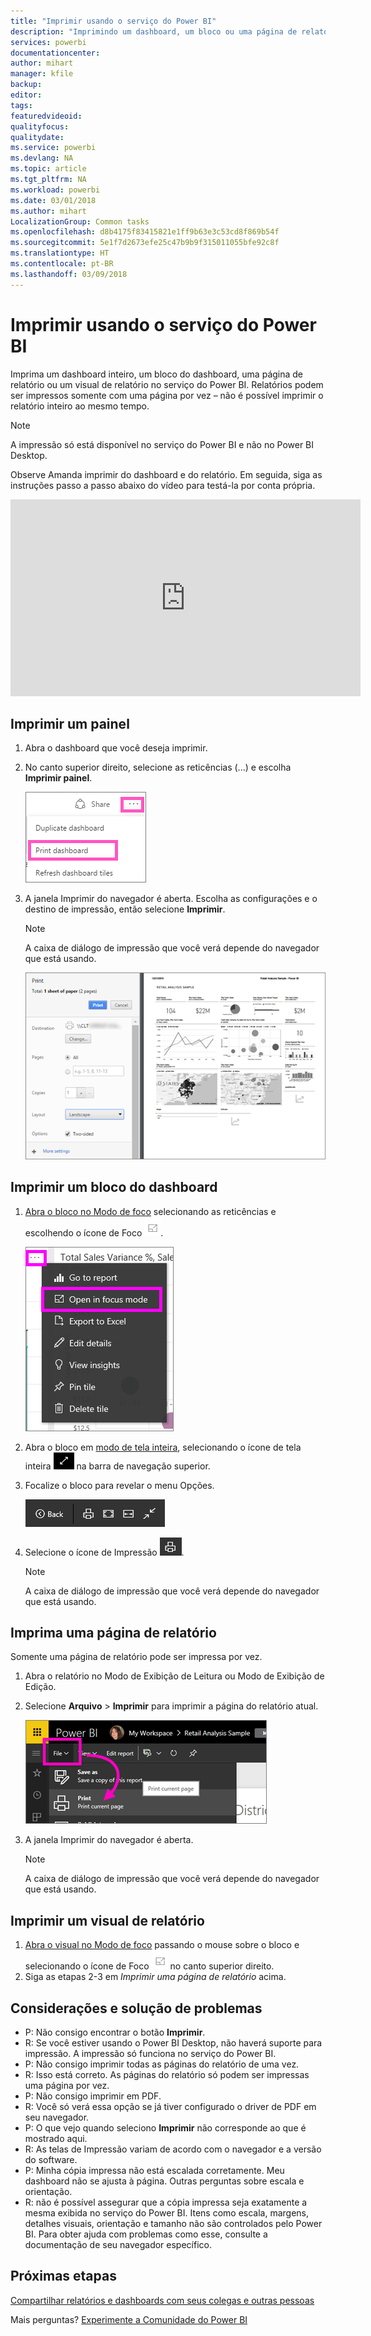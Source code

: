 ```yaml
---
title: "Imprimir usando o serviço do Power BI"
description: "Imprimindo um dashboard, um bloco ou uma página de relatório no Power BI."
services: powerbi
documentationcenter: 
author: mihart
manager: kfile
backup: 
editor: 
tags: 
featuredvideoid: 
qualityfocus: 
qualitydate: 
ms.service: powerbi
ms.devlang: NA
ms.topic: article
ms.tgt_pltfrm: NA
ms.workload: powerbi
ms.date: 03/01/2018
ms.author: mihart
LocalizationGroup: Common tasks
ms.openlocfilehash: d8b4175f83415821e1ff9b63e3c53cd8f869b54f
ms.sourcegitcommit: 5e1f7d2673efe25c47b9b9f315011055bfe92c8f
ms.translationtype: HT
ms.contentlocale: pt-BR
ms.lasthandoff: 03/09/2018
---
```

# <a name="printing-from-power-bi-service"></a>Imprimir usando o serviço do Power BI
Imprima um dashboard inteiro, um bloco do dashboard, uma página de relatório ou um visual de relatório no serviço do Power BI. Relatórios podem ser impressos somente com uma página por vez – não é possível imprimir o relatório inteiro ao mesmo tempo.

> [!NOTE]
> A impressão só está disponível no serviço do Power BI e não no Power BI Desktop.
> 
> 

Observe Amanda imprimir do dashboard e do relatório. Em seguida, siga as instruções passo a passo abaixo do vídeo para testá-la por conta própria.

<iframe width="560" height="315" src="https://www.youtube.com/embed/jtlLGRKBvXY" frameborder="0" allowfullscreen></iframe>

## <a name="print-a-dashboard"></a>Imprimir um painel
1. Abra o dashboard que você deseja imprimir.
2. No canto superior direito, selecione as reticências (...) e escolha **Imprimir painel**.
   
    ![Opção de impressão do dashboard](media/service-print/pbi_print_dash_ellipses.png)
3. A janela Imprimir do navegador é aberta. Escolha as configurações e o destino de impressão, então selecione **Imprimir**.
   
   > [!NOTE]
   > A caixa de diálogo de impressão que você verá depende do navegador que está usando.
   > 
   
    ![caixa de diálogo imprimir](media/service-print/pbi_print_dash_new2.png)

## <a name="print-a-dashboard-tile"></a>Imprimir um bloco do dashboard
1. [Abra o bloco no Modo de foco](service-focus-mode.md) selecionando as reticências e escolhendo o ícone de Foco ![ícone de Foco](media/service-print/power-bi-focus-icon.png).
   
    ![menu de reticências](media/service-print/menu-options.png)
2. Abra o bloco em [modo de tela inteira](service-fullscreen-mode.md), selecionando o ícone de tela inteira ![ícone de tela inteira](media/service-print/power-bi-full-screen-icon.png) na barra de navegação superior.
3. Focalize o bloco para revelar o menu Opções.
   
    ![menu de opções de tela inteira](media/service-print/menu-options-new.png)
4. Selecione o ícone de Impressão ![ícone de Impressão](media/service-print/print-icon.png).     
   
   > [!NOTE]
   > A caixa de diálogo de impressão que você verá depende do navegador que está usando.
   > 
   > 

## <a name="print-a-report-page"></a>Imprima uma página de relatório
Somente uma página de relatório pode ser impressa por vez.

1. Abra o relatório no Modo de Exibição de Leitura ou Modo de Exibição de Edição.
2. Selecione **Arquivo** > **Imprimir** para imprimir a página do relatório atual.
   
    ![Menu Arquivo do Power BI](media/service-print/power-bi-print.png)
3. A janela Imprimir do navegador é aberta.
   
   > [!NOTE]
   > A caixa de diálogo de impressão que você verá depende do navegador que está usando.
   > 
   > 

## <a name="print-a-report-visual"></a>Imprimir um visual de relatório
1. [Abra o visual no Modo de foco](service-focus-mode.md) passando o mouse sobre o bloco e selecionando o ícone de Foco ![ícone de Foco](media/service-print/power-bi-focus-icon.png) no canto superior direito.
2. Siga as etapas 2-3 em *Imprimir uma página de relatório* acima.

## <a name="considerations-and-troubleshooting"></a>Considerações e solução de problemas
* P: Não consigo encontrar o botão **Imprimir**.    
* R: Se você estiver usando o Power BI Desktop, não haverá suporte para impressão.  A impressão só funciona no serviço do Power BI.
* P: Não consigo imprimir todas as páginas do relatório de uma vez.    
* R: Isso está correto. As páginas do relatório só podem ser impressas uma página por vez.
* P: Não consigo imprimir em PDF.    
* R: Você só verá essa opção se já tiver configurado o driver de PDF em seu navegador.    
* P: O que vejo quando seleciono **Imprimir** não corresponde ao que é mostrado aqui.    
* R: As telas de Impressão variam de acordo com o navegador e a versão do software.
* P: Minha cópia impressa não está escalada corretamente.  Meu dashboard não se ajusta à página. Outras perguntas sobre escala e orientação.    
* R: não é possível assegurar que a cópia impressa seja exatamente a mesma exibida no serviço do Power BI. Itens como escala, margens, detalhes visuais, orientação e tamanho não são controlados pelo Power BI. Para obter ajuda com problemas como esse, consulte a documentação de seu navegador específico.      

## <a name="next-steps"></a>Próximas etapas
[Compartilhar relatórios e dashboards com seus colegas e outras pessoas](service-share-dashboards.md)

Mais perguntas? [Experimente a Comunidade do Power BI](http://community.powerbi.com/)

